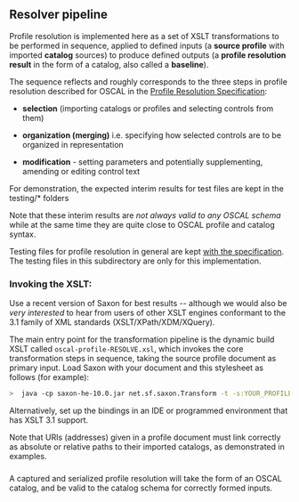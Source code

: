 ## Resolver pipeline

Profile resolution is implemented here as a set of XSLT transformations to be performed in sequence, applied to defined inputs (a **source profile** with imported **catalog** sources) to produce defined outputs (a **profile resolution result** in the form of a catalog, also called a **baseline**).

The sequence reflects and roughly corresponds to the three steps in profile resolution described for OSCAL in the [Profile Resolution Specification](https://pages.nist.gov/OSCAL/documentation/specification/processing/profile-resolution/):

- **selection** (importing catalogs or profiles and selecting controls from them)

- **organization (merging)** i.e. specifying how selected controls are to be organized in representation

- **modification** - setting parameters and potentially supplementing, amending or editing control text

For demonstration, the expected interim results for test files are kept in the testing/\* folders

Note that these interim results are *not always valid to any OSCAL schema* while at the same time they are quite close to OSCAL profile and catalog syntax.

Testing files for profile resolution in general are kept [with the specification](https://github.com/usnistgov/OSCAL/tree/master/src/specifications/profile-resolution). The testing files in this subdirectory are only for this implementation.

### Invoking the XSLT:

Use a recent version of Saxon for best results -- although we would also be *very interested* to hear from users of other XSLT engines conformant to the 3.1 family of XML standards (XSLT/XPath/XDM/XQuery).

The main entry point for the transformation pipeline is the dynamic build XSLT called `oscal-profile-RESOLVE.xsl`, which invokes the core transformation steps in sequence, taking the source profile document as primary input. Load Saxon with your document and this stylesheet as follows (for example):

```bash
>  java -cp saxon-he-10.0.jar net.sf.saxon.Transform -t -s:YOUR_PROFILE_DOCUMENT.xml -xsl:path/to/oscal-profile-RESOLVE.xsl -o:YOUR_RESULT_BASELINE.xml
```

Alternatively, set up the bindings in an IDE or programmed environment that has XSLT 3.1 support.

Note that URIs (addresses) given in a profile document must link correctly as absolute or relative paths to their imported catalogs, as demonstrated in examples.

###

A captured and serialized profile resolution will take the form of an OSCAL catalog, and be valid to the catalog schema for correctly formed inputs.
